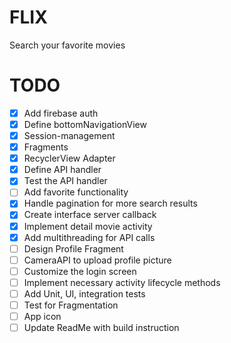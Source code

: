# FLIX

Search your favorite movies

# TODO

- [x] Add firebase auth
- [x] Define bottomNavigationView
- [x] Session-management
- [x] Fragments
- [x] RecyclerView Adapter
- [x] Define API handler
- [x] Test the API handler
- [ ] Add favorite functionality
- [x] Handle pagination for more search results
- [x] Create interface server callback
- [x] Implement detail movie activity
- [x] Add multithreading for API calls
- [ ] Design Profile Fragment
- [ ] CameraAPI to upload profile picture
- [ ] Customize the login screen
- [ ] Implement necessary activity lifecycle methods
- [ ] Add Unit, UI, integration tests
- [ ] Test for Fragmentation
- [ ] App icon
- [ ] Update ReadMe with build instruction
